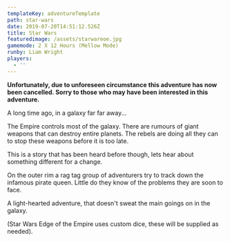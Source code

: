 ```yaml
---
templateKey: adventureTemplate
path: star-wars
date: 2019-07-20T14:51:12.526Z
title: Star Wars
featuredimage: /assets/starwareoe.jpg
gamemode: 2 X 12 Hours (Mellow Mode)
runby: Liam Wright
players:
  - ''
---
```

**Unfortunately, due to unforeseen circumstance this adventure has now been cancelled.  Sorry to those who may have been interested in this adventure.**

A long time ago, in a galaxy far far away...

The Empire controls most of the galaxy. There are rumours of giant weapons that can destroy entire planets. The rebels are doing all they can to stop these weapons before it is too late.

This is a story that has been heard before though, lets hear about something different for a change.

On the outer rim a rag tag group of adventurers try to track down the infamous pirate queen. Little do they know of the problems they are soon to face.

A light-hearted adventure, that doesn't sweat the main goings on in the galaxy.

(Star Wars Edge of the Empire uses custom dice, these will be supplied as needed).
